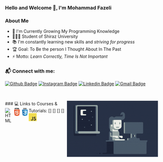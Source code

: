 ### Hello and Welcome 👋, I'm Mohammad Fazeli

### About Me

- 🌱 I'm Currently Growing My Programming Knowledge
- 👨🏽‍🎓 Student of Shiraz University
- 📚 I'm constantly learning new skills and _striving for progress_
- 🏆 Goal: To Be the person I Thought About In The Past
- ⚡ Motto: _Learn Correctly, Time Is Not Important_


### 📬 Connect with me:


 [![Github Badge](https://img.shields.io/badge/-Github-000?style=flat-square&logo=Github&logoColor=white&link=https://github.com/wilkerlisboa)](https://github.com/wilkerlisboa)   [![Instagram Badge](https://img.shields.io/badge/-Instagram-purple?style=flat-square&logo=Instagram&logoColor=white&link=https://www.instagram.com/wilkerlisboa_/)](https://www.instagram.com/wilkerlisboa_/)   [![Linkedin Badge](https://img.shields.io/badge/-LinkedIn-blue?style=flat-square&logo=Linkedin&logoColor=white&link=https://www.linkedin.com/in/mohammad-fazeli/)](https://www.linkedin.com/in/mohammad-fazeli/)   [![Gmail Badge](https://img.shields.io/badge/-Gmail-c14438?style=flat-square&logo=Gmail&logoColor=white&link=mailto:mohammadfazeli.developer@gmail.com)](mohammadfazeli.developer@gmail.com)

<br />
<br />

<img alt="Night Coding" src="https://raw.githubusercontent.com/AVS1508/AVS1508/master/assets/Night-Coding.gif" align="right"/>
### 💻 Links to Courses & Tutorials:
[<img align="left" target="_blank" alt="HTML" width="26px" src="[https://raw.githubusercontent.com/github/explore/80688e429a7d4ef2fca1e82350fe8e3517d3494d/topics/html/html.png](https://www.pngwing.com/en/free-png" />]
[<img align="left" target="_blank" alt="HTML" width="26px" src="https://raw.githubusercontent.com/github/explore/80688e429a7d4ef2fca1e82350fe8e3517d3494d/topics/html/html.png" />]
[<img align="left" target="_blank" alt="CSS" width="26px" src="https://raw.githubusercontent.com/github/explore/80688e429a7d4ef2fca1e82350fe8e3517d3494d/topics/css/css.png" />]
[<img align="left" target="_blank" alt="JavaScript" width="26px" src="https://raw.githubusercontent.com/github/explore/80688e429a7d4ef2fca1e82350fe8e3517d3494d/topics/javascript/javascript.png" />]

<br />
<br />

